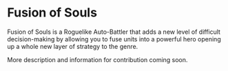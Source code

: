 # Fusion of Souls

Fusion of Souls is a Roguelike Auto-Battler that adds a new level of difficult decision-making by allowing you to fuse units into a powerful hero opening up a whole new layer of strategy to the genre.

More description and information for contribution coming soon.
